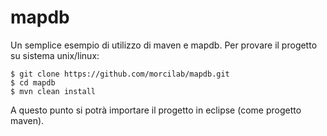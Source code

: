 # mapdb
Un semplice esempio di utilizzo di maven e mapdb.
Per provare il progetto su sistema unix/linux:
```
$ git clone https://github.com/morcilab/mapdb.git
$ cd mapdb
$ mvn clean install
```
A questo punto si potrà importare il progetto in eclipse (come progetto maven).
